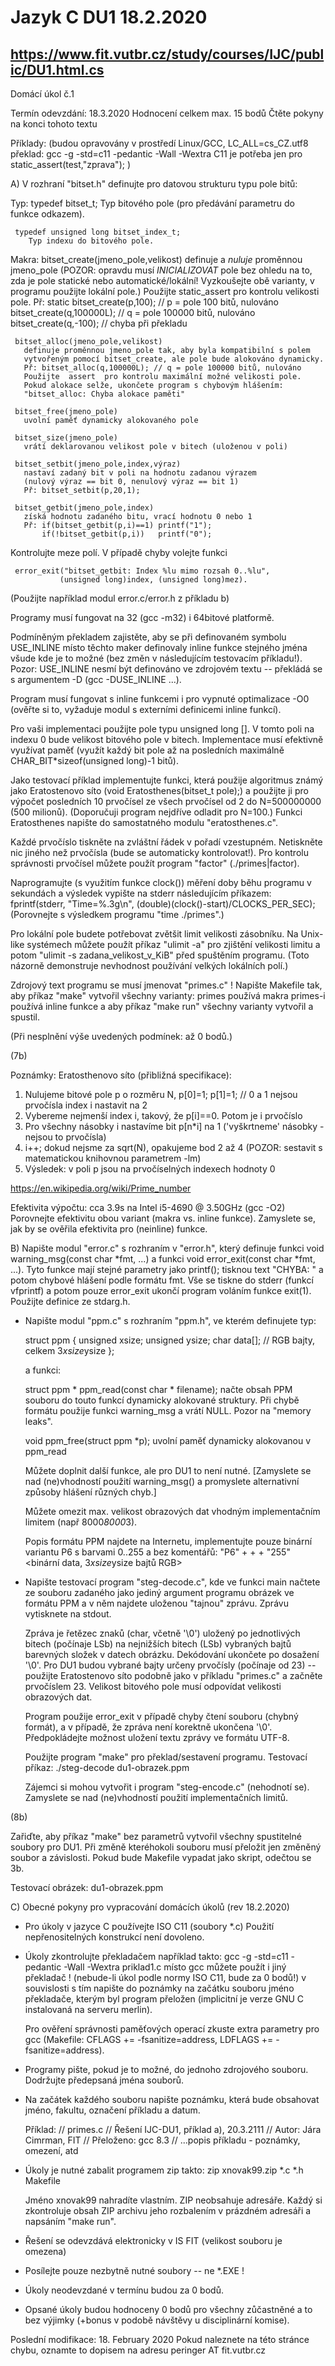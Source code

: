 # Jazyk C                    DU1                         18.2.2020
https://www.fit.vutbr.cz/study/courses/IJC/public/DU1.html.cs
----------------------------------------------------------------
Domácí úkol č.1


Termín odevzdání:  18.3.2020
 Hodnocení celkem max. 15 bodů
 Čtěte pokyny na konci tohoto textu

Příklady: (budou opravovány v prostředí Linux/GCC,
           LC_ALL=cs_CZ.utf8
           překlad: gcc -g -std=c11 -pedantic -Wall -Wextra 
           C11 je potřeba jen pro static_assert(test,"zprava"); )

A) V rozhraní "bitset.h" definujte pro datovou strukturu typu pole bitů:

   Typ:
     typedef <DOPLNIT> bitset_t;
       Typ bitového pole (pro předávání parametru do funkce odkazem).

     typedef unsigned long bitset_index_t;
        Typ indexu do bitového pole.

   Makra:
     bitset_create(jmeno_pole,velikost)
       definuje a _nuluje_ proměnnou jmeno_pole
       (POZOR: opravdu musí _INICIALIZOVAT_ pole bez ohledu na
       to, zda je pole statické nebo automatické/lokální!
       Vyzkoušejte obě varianty, v programu použijte lokální pole.)
       Použijte  static_assert  pro kontrolu velikosti pole.
       Př: static bitset_create(p,100); // p = pole 100 bitů, nulováno
           bitset_create(q,100000L);    // q = pole 100000 bitů, nulováno
           bitset_create(q,-100);       // chyba při překladu

     bitset_alloc(jmeno_pole,velikost)
       definuje proměnnou jmeno_pole tak, aby byla kompatibilní s polem
       vytvořeným pomocí bitset_create, ale pole bude alokováno dynamicky.
       Př: bitset_alloc(q,100000L); // q = pole 100000 bitů, nulováno
       Použijte  assert  pro kontrolu maximální možné velikosti pole.
       Pokud alokace selže, ukončete program s chybovým hlášením:
       "bitset_alloc: Chyba alokace paměti"

     bitset_free(jmeno_pole)
       uvolní paměť dynamicky alokovaného pole

     bitset_size(jmeno_pole)
       vrátí deklarovanou velikost pole v bitech (uloženou v poli)

     bitset_setbit(jmeno_pole,index,výraz)
       nastaví zadaný bit v poli na hodnotu zadanou výrazem
       (nulový výraz == bit 0, nenulový výraz == bit 1)
       Př: bitset_setbit(p,20,1);

     bitset_getbit(jmeno_pole,index)
       získá hodnotu zadaného bitu, vrací hodnotu 0 nebo 1
       Př: if(bitset_getbit(p,i)==1) printf("1");
           if(!bitset_getbit(p,i))   printf("0");

   Kontrolujte meze polí. V případě chyby volejte funkci

     error_exit("bitset_getbit: Index %lu mimo rozsah 0..%lu",
               (unsigned long)index, (unsigned long)mez).

   (Použijte například modul error.c/error.h z příkladu b)

   Programy musí fungovat na 32 (gcc -m32) i 64bitové platformě.

   Podmíněným překladem zajistěte, aby se při definovaném symbolu
   USE_INLINE místo těchto maker definovaly inline funkce stejného jména
   všude kde je to možné (bez změn v následujícím testovacím příkladu!).
   Pozor: USE_INLINE nesmí být definováno ve zdrojovém textu --
          překládá se s argumentem -D (gcc -DUSE_INLINE ...).

   Program musí fungovat s inline funkcemi i pro vypnuté optimalizace -O0
   (ověřte si to, vyžaduje modul s externími definicemi inline funkcí).

   Pro vaši implementaci použijte pole typu  unsigned long [].
   V tomto poli na indexu 0 bude velikost bitového pole v bitech.
   Implementace musí efektivně využívat paměť (využít každý
   bit pole až na posledních maximálně CHAR_BIT*sizeof(unsigned long)-1 bitů).


   Jako testovací příklad implementujte funkci, která použije algoritmus známý
   jako Eratostenovo síto (void Eratosthenes(bitset_t pole);) a použijte ji
   pro výpočet posledních 10 prvočísel ze všech prvočísel od 2 do
   N=500000000 (500 milionů). (Doporučuji program nejdříve odladit pro N=100.)
   Funkci Eratosthenes napište do samostatného modulu "eratosthenes.c".

   Každé prvočíslo tiskněte na zvláštní řádek v pořadí
   vzestupném.  Netiskněte  nic  jiného  než  prvočísla (bude se
   automaticky  kontrolovat!).  Pro kontrolu správnosti prvočísel
   můžete použít program "factor" (./primes|factor).

   Naprogramujte (s využitím funkce clock()) měření doby běhu programu v
   sekundách a výsledek vypište na stderr následujícím příkazem:
     fprintf(stderr, "Time=%.3g\n", (double)(clock()-start)/CLOCKS_PER_SEC);
   (Porovnejte s výsledkem programu "time ./primes".)

   Pro lokální pole budete potřebovat zvětšit limit velikosti zásobníku.
   Na Unix-like systémech můžete použít příkaz "ulimit -a" pro zjištění velikosti
   limitu a potom "ulimit -s zadana_velikost_v_KiB" před spuštěním programu.
   (Toto názorně demonstruje nevhodnost používání velkých lokálních polí.)

   Zdrojový text programu se musí jmenovat "primes.c" !
   Napište Makefile tak, aby příkaz "make" vytvořil všechny varianty:
     primes      používá makra
     primes-i    používá inline funkce
   a aby příkaz "make run" všechny varianty vytvořil a spustil.

   (Při nesplnění výše uvedených podmínek: až 0 bodů.)

(7b)

Poznámky:  Eratosthenovo síto (přibližná specifikace):
   1) Nulujeme bitové pole  p  o rozměru N,
      p[0]=1; p[1]=1; // 0 a 1 nejsou prvočísla
      index i nastavit na 2
   2) Vybereme nejmenší index i, takový, že p[i]==0.
      Potom je i prvočíslo
   3) Pro všechny násobky i nastavíme bit p[n*i] na 1
      ('vyškrtneme' násobky - nejsou to prvočísla)
   4) i++; dokud nejsme za sqrt(N), opakujeme bod 2 až 4
      (POZOR: sestavit s matematickou knihovnou parametrem -lm)
   5) Výsledek: v poli p jsou na prvočíselných indexech hodnoty 0

   https://en.wikipedia.org/wiki/Prime_number

   Efektivita výpočtu: cca 3.9s na Intel i5-4690 @ 3.50GHz (gcc -O2)
   Porovnejte efektivitu obou variant (makra vs. inline funkce).
   Zamyslete se, jak by se ověřila efektivita pro (neinline) funkce.



B) Napište modul "error.c" s rozhraním v "error.h", který definuje
   funkci void warning_msg(const char *fmt, ...) a
   funkci void error_exit(const char *fmt, ...). Tyto funkce mají
   stejné parametry jako printf(); tisknou text "CHYBA: " a potom
   chybové hlášení podle formátu fmt. Vše se tiskne do stderr
   (funkcí vfprintf) a potom pouze error_exit ukončí program voláním
   funkce exit(1).  Použijte definice ze stdarg.h.

 * Napište modul "ppm.c" s rozhraním "ppm.h",
   ve kterém definujete typ:

     struct ppm {
        unsigned xsize;
        unsigned ysize;
        char data[];    // RGB bajty, celkem 3*xsize*ysize
     };

   a funkci:

     struct ppm * ppm_read(const char * filename);
        načte obsah PPM souboru do touto funkcí dynamicky
        alokované struktury. Při chybě formátu použije funkci warning_msg
        a vrátí NULL.  Pozor na "memory leaks".

     void ppm_free(struct ppm *p);
        uvolní paměť dynamicky alokovanou v ppm_read

    Můžete doplnit další funkce, ale pro DU1 to není nutné.
    [Zamyslete se nad (ne)vhodností použití warning_msg() a promyslete
    alternativní způsoby hlášení různých chyb.]

    Můžete omezit max. velikost obrazových dat vhodným implementačním
    limitem (např 8000*8000*3).

    Popis formátu PPM najdete na Internetu, implementujte pouze
    binární variantu P6 s barvami 0..255 a bez komentářů:
      "P6" <ws>+
      <xsizetxt> <ws>+ <ysizetxt> <ws>+
      "255" <ws>
      <binární data, 3*xsize*ysize bajtů RGB>
      <EOF>

  * Napište testovací program "steg-decode.c", kde ve funkci main načtete ze
    souboru zadaného jako jediný argument programu obrázek ve formátu PPM
    a v něm najdete uloženou "tajnou" zprávu. Zprávu vytisknete na stdout.

    Zpráva je řetězec znaků (char, včetně '\0') uložený po jednotlivých bitech
    (počínaje LSb) na nejnižších bitech (LSb) vybraných bajtů barevných složek
    v datech obrázku. Dekódování ukončete po dosažení '\0'.
    Pro DU1 budou vybrané bajty určeny prvočísly (počínaje od 23) -- použijte
    Eratostenovo síto podobně jako v příkladu "primes.c" a začněte prvočíslem 23.
    Velikost bitového pole musí odpovídat velikosti obrazových dat.

    Program použije error_exit v případě chyby čtení souboru (chybný formát),
    a v případě, že zpráva není korektně ukončena '\0'. Předpokládejte
    možnost uložení textu zprávy ve formátu UTF-8.

    Použijte program "make" pro překlad/sestavení programu.
    Testovací příkaz:  ./steg-decode du1-obrazek.ppm

    Zájemci si mohou vytvořit i program "steg-encode.c" (nehodnotí se).
    Zamyslete se nad (ne)vhodností použití implementačních limitů.

(8b)

   Zařiďte, aby příkaz "make" bez parametrů vytvořil všechny spustitelné
   soubory pro DU1.  Při změně kteréhokoli souboru musí přeložit jen změněný
   soubor a závislosti. Pokud bude Makefile vypadat jako skript, odečtou se 3b.


Testovací obrázek: du1-obrazek.ppm



C) Obecné pokyny pro vypracování domácích úkolů (rev 18.2.2020)

*  Pro úkoly v jazyce C používejte ISO C11 (soubory *.c)
   Použití nepřenositelných konstrukcí není dovoleno.

*  Úkoly zkontrolujte překladačem například takto:
      gcc -g -std=c11 -pedantic -Wall -Wextra priklad1.c
   místo gcc můžete použít i jiný překladač
!  (nebude-li úkol podle normy ISO C11, bude za 0 bodů!)
   v  souvislosti s tím napište do poznámky na začátku
   souboru jméno překladače, kterým byl program přeložen
   (implicitní je verze GNU C instalovaná na serveru merlin).

   Pro ověření správnosti paměťových operací zkuste extra parametry pro gcc
   (Makefile: CFLAGS += -fsanitize=address, LDFLAGS += -fsanitize=address).

*  Programy  pište, pokud je to možné, do jednoho zdrojového
   souboru. Dodržujte předepsaná jména souborů.

*  Na začátek každého souboru napište poznámku, která bude
   obsahovat jméno, fakultu, označení příkladu a datum.

   Příklad:
   // primes.c
   // Řešení IJC-DU1, příklad a), 20.3.2111
   // Autor: Jára Cimrman, FIT
   // Přeloženo: gcc 8.3
   // ...popis příkladu - poznámky, omezení, atd

* Úkoly je nutné zabalit programem zip takto:
       zip xnovak99.zip *.c *.h Makefile

  Jméno xnovak99 nahradíte vlastním. ZIP neobsahuje adresáře.
  Každý si zkontroluje obsah ZIP archivu jeho rozbalením v prázdném adresáři
  a napsáním "make run".

* Řešení se odevzdává elektronicky v IS FIT (velikost souboru je omezena)

* Posílejte pouze nezbytně nutné soubory -- ne *.EXE !

* Úkoly neodevzdané v termínu budou za 0 bodů.

* Opsané úkoly budou hodnoceny 0 bodů pro všechny zůčastněné
  a to bez výjimky (+bonus v podobě návštěvy u disciplinární komise).


Poslední modifikace: 18. February 2020
Pokud naleznete na této stránce chybu, oznamte to dopisem na adresu peringer AT fit.vutbr.cz

